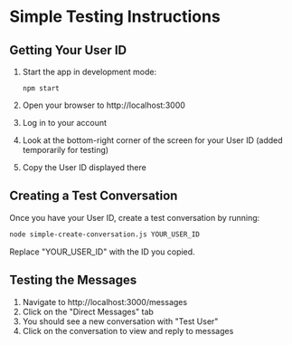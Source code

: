 # Simple Testing Instructions

## Getting Your User ID

1. Start the app in development mode:
   ```
   npm start
   ```

2. Open your browser to http://localhost:3000

3. Log in to your account

4. Look at the bottom-right corner of the screen for your User ID (added temporarily for testing)

5. Copy the User ID displayed there

## Creating a Test Conversation

Once you have your User ID, create a test conversation by running:

```bash
node simple-create-conversation.js YOUR_USER_ID
```

Replace "YOUR_USER_ID" with the ID you copied.

## Testing the Messages

1. Navigate to http://localhost:3000/messages
2. Click on the "Direct Messages" tab
3. You should see a new conversation with "Test User"
4. Click on the conversation to view and reply to messages
